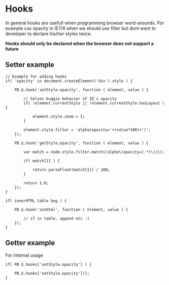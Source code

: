 # Hooks
In general hooks are usefull when programming browser word-arounds. For example css opacity in IE7/8 when we should use filter but dont want to developer to declare his/her styles twice.

**Hooks should only be declared when the browser does not support a future**

## Setter example
~~~
// Example for adding hooks
if( 'opacity' in document.createElement('div').style ) {
	
	PB.$.hook('setStyle.opacity', function ( element, value ) {
		
		// Solves buggie behavior of IE`s opacity
		if( !element.currentStyle || !element.currentStyle.hasLayout ) {

			element.style.zoom = 1;
		}
	
		element.style.filter = 'alpha(opacity='+(value*100)+')';
	});

	PB.$.hook('getStyle.opacity', function ( element, value ) {
		
		var match = node.style.filter.match(/alpha\(opacity=(.*)\)/i);
		
		if( match[1] ) {

			return parseFloat(match[1]) / 100;
		}

		return 1.0;
	});
}

if( innerHTML table bug ) {
	
	PB.$.hook('setHtml', function ( element, value ) {
		
		// if in table, append etc :)
	});
}
~~~

## Getter example
For internal usage
~~~
if( PB.$.hooks['setStyle.opacity'] ) {
	
	PB.$.hooks['setStyle.opacity']();
}
